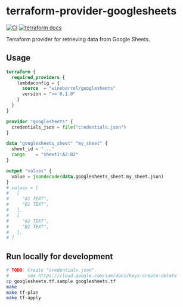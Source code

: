 # terraform-provider-googlesheets

[![CI](https://github.com/winebarrel/terraform-provider-googlesheets/actions/workflows/ci.yml/badge.svg)](https://github.com/winebarrel/terraform-provider-googlesheets/actions/workflows/ci.yml)
[![terraform docs](https://img.shields.io/badge/terraform-docs-%35835CC?logo=terraform)](https://registry.terraform.io/providers/winebarrel/googlesheets/latest/docs)

Terraform provider for retrieving data from Google Sheets.

## Usage

```tf
terraform {
  required_providers {
    lambdaconfig = {
      source  = "winebarrel/googlesheets"
      version = ">= 0.1.0"
    }
  }
}

provider "googlesheets" {
  credentials_json = file("credentials.json")
}

data "googlesheets_sheet" "my_sheet" {
  sheet_id = "..."
  range    = "sheet1!A2:B2"
}

output "values" {
  value = jsondecode(data.googlesheets_sheet.my_sheet.json)
}
# values = [
#   [
#     "A1 TEXT",
#     "B1 TEXT",
#   ],
#   [
#     "A2 TEXT",
#     "B2 TEXT",
#   ],
# ]
```

## Run locally for development

```sh
# TODO: Create "credentials.json".
#       see https://cloud.google.com/iam/docs/keys-create-delete
cp googlesheets.tf.sample googlesheets.tf
make
make tf-plan
make tf-apply
```
